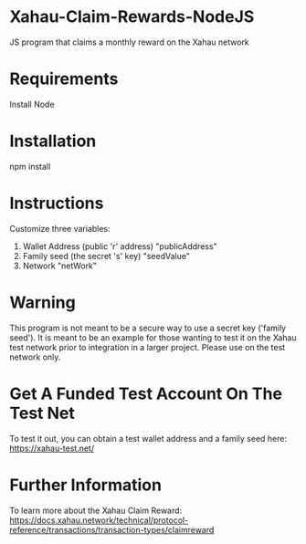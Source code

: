# Xahau-Claim-Rewards-NodeJS
JS program that claims a monthly reward on the Xahau network

# Requirements 
Install Node 

# Installation
npm install

# Instructions 
Customize three variables:
1) Wallet Address (public 'r' address) "publicAddress"
2) Family seed (the secret 's' key) "seedValue"
3) Network "netWork"

# Warning 
This program is not meant to be a secure way to use a secret key ('family seed').  It is meant to be an example for those wanting to test it on the Xahau test network prior to integration in a larger project.  Please use on the test network only. 

# Get A Funded Test Account On The Test Net
To test it out, you can obtain a test wallet address and a family seed here: 
https://xahau-test.net/

# Further Information
To learn more about the Xahau Claim Reward: https://docs.xahau.network/technical/protocol-reference/transactions/transaction-types/claimreward 


